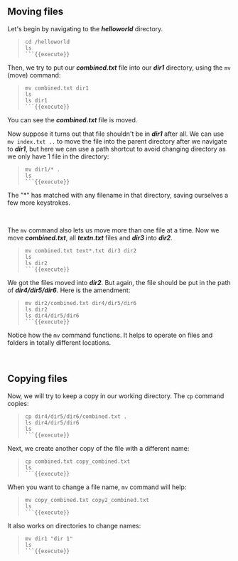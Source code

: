 ## Moving files

Let's begin by navigating to the **_helloworld_** directory.
> ```
> cd /helloworld
> ls
> ```{{execute}}

Then, we try to put our **_combined.txt_** file into our **_dir1_** directory, using the `mv` (move) command:
> ```
> mv combined.txt dir1
> ls
> ls dir1
> ```{{execute}}

You can see the **_combined.txt_** file is moved.

Now suppose it turns out that file shouldn't be in **_dir1_** after all. We can use `mv index.txt ..` to move the file into the parent directory after we navigate to **_dir1_**, but here we can use a path shortcut to avoid changing directory as we only have 1 file in the directory:
> ```
> mv dir1/* .
> ls
> ```{{execute}}

The "*" has matched with any filename in that directory, saving ourselves a few more keystrokes.

<br/>

The `mv` command also lets us move more than one file at a time. Now we move **_combined.txt_**, all **_textn.txt_** files and **_dir3_** into **_dir2_**.
> ```
> mv combined.txt text*.txt dir3 dir2
> ls 
> ls dir2
> ```{{execute}}

We got the files moved into **_dir2_**. But again, the file should be put in the path of **_dir4/dir5/dir6_**. Here is the amendment:
> ```
> mv dir2/combined.txt dir4/dir5/dir6
> ls dir2
> ls dir4/dir5/dir6
> ```{{execute}}

Notice how the `mv` command functions. It helps to operate on files and folders in totally different locations. 

<br/>

## Copying files

Now, we will try to keep a copy in our working directory. The `cp` command copies:
> ```
> cp dir4/dir5/dir6/combined.txt .
> ls dir4/dir5/dir6
> ls
> ```{{execute}}

Next, we create another copy of the file with a different name:
> ```
> cp combined.txt copy_combined.txt
> ls
> ```{{execute}}

When you want to change a file name, `mv` command will help:
> ```
> mv copy_combined.txt copy2_combined.txt
> ls
> ```{{execute}}

It also works on directories to change names:
> ```
> mv dir1 "dir 1"
> ls
> ```{{execute}}

<br/>
